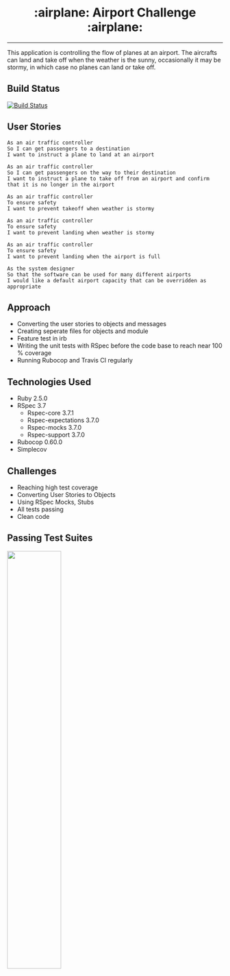 <h1 align='center'>
:airplane:
Airport Challenge 
:airplane:
</h1>

---

This application is controlling the flow of planes at an airport. The aircrafts can land and take off when the weather is the sunny, occasionally it may be stormy, in which case no planes can land or take off. 

## Build Status

[![Build Status](https://travis-ci.com/petraartep/airport_challenge.svg?branch=master)](https://travis-ci.com/petraartep/airport_challenge)

## User Stories

```
As an air traffic controller 
So I can get passengers to a destination 
I want to instruct a plane to land at an airport

As an air traffic controller 
So I can get passengers on the way to their destination 
I want to instruct a plane to take off from an airport and confirm that it is no longer in the airport

As an air traffic controller 
To ensure safety 
I want to prevent takeoff when weather is stormy 

As an air traffic controller 
To ensure safety 
I want to prevent landing when weather is stormy 

As an air traffic controller 
To ensure safety 
I want to prevent landing when the airport is full 

As the system designer
So that the software can be used for many different airports
I would like a default airport capacity that can be overridden as appropriate
```
## Approach 
- Converting the user stories to objects and messages
- Creating seperate files for objects and module
- Feature test in irb
- Writing the unit tests with RSpec before the code base to reach near 100 % coverage
- Running Rubocop and Travis CI regularly 

## Technologies Used

- Ruby 2.5.0
- RSpec 3.7
  - Rspec-core 3.7.1
  - Rspec-expectations 3.7.0
  - Rspec-mocks 3.7.0
  - Rspec-support 3.7.0
- Rubocop 0.60.0
- Simplecov

## Challenges 

- Reaching high test coverage
- Converting User Stories to Objects
- Using RSpec Mocks, Stubs
- All tests passing
- Clean code

## Passing Test Suites

<img src='https://user-images.githubusercontent.com/23095774/58768195-0f98cb00-858f-11e9-9c9b-e618ad8674b9.png' width='50%'>
